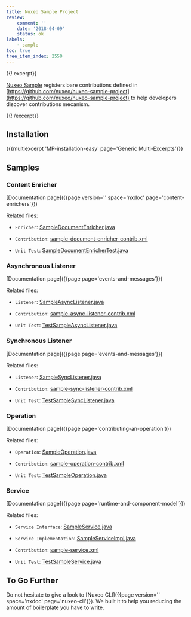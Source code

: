 ```yaml
---
title: Nuxeo Sample Project
review:
    comment: ''
    date: '2018-04-09'
    status: ok
labels:
    - sample
toc: true
tree_item_index: 2550
---
```


{{! excerpt}}

[Nuxeo Sample](https://connect.nuxeo.com/nuxeo/site/marketplace/package/nuxeo-sample) registers bare contributions defined in [https://github.com/nuxeo/nuxeo-sample-project](https://github.com/nuxeo/nuxeo-sample-project) to help developers discover contributions mecanism.

{{! /excerpt}}

## Installation

{{{multiexcerpt 'MP-installation-easy' page='Generic Multi-Excerpts'}}}

## Samples

### Content Enricher

[Documentation page]({{page version='' space='nxdoc' page='content-enrichers'}})

Related files:

- `Enricher`: [SampleDocumentEnricher.java](https://github.com/nuxeo/nuxeo-sample-project/blob/master/src/main/java/org/nuxeo/sample/SampleDocumentEnricher.java)

- `Contribution`: [sample-document-enricher-contrib.xml](https://github.com/nuxeo/nuxeo-sample-project/blob/master/src/main/resources/OSGI-INF/sample-document-enricher-contrib.xml)

- `Unit Test`: [SampleDocumentEnricherTest.java](https://github.com/nuxeo/nuxeo-sample-project/blob/master/src/test/java/org/nuxeo/sample/SampleDocumentEnricherTest.java)

### Asynchronous Listener

[Documentation page]({{page page='events-and-messages'}})

Related files:

- `Listener`: [SampleAsyncListener.java](https://github.com/nuxeo/nuxeo-sample-project/blob/master/src/main/java/org/nuxeo/sample/SampleAsyncListener.java)

- `Contribution`: [sample-async-listener-contrib.xml](https://github.com/nuxeo/nuxeo-sample-project/blob/master/src/main/resources/OSGI-INF/sample-async-listener-listener-contrib.xml)

- `Unit Test`: [TestSampleAsyncListener.java](https://github.com/nuxeo/nuxeo-sample-project/blob/master/src/test/java/org/nuxeo/sample/TestSampleAsyncListener.java)

### Synchronous Listener

[Documentation page]({{page page='events-and-messages'}})

Related files:

- `Listener`: [SampleSyncListener.java](https://github.com/nuxeo/nuxeo-sample-project/blob/master/nuxeo-sample/src/main/java/org/nuxeo/sample/SampleSyncListener.java)

- `Contribution`: [sample-sync-listener-contrib.xml](https://github.com/nuxeo/nuxeo-sample-project/blob/master/src/main/resources/OSGI-INF/sample-sync-listener-listener-contrib.xml)

- `Unit Test`: [TestSampleSyncListener.java](https://github.com/nuxeo/nuxeo-sample-project/blob/master/src/test/java/org/nuxeo/sample/TestSampleSyncListener.java)

### Operation

[Documentation page]({{page page='contributing-an-operation'}})

Related files:

- `Operation`: [SampleOperation.java](https://github.com/nuxeo/nuxeo-sample-project/blob/master/src/main/java/org/nuxeo/sample/SampleOperation.java)

- `Contribution`: [sample-operation-contrib.xml](https://github.com/nuxeo/nuxeo-sample-project/blob/master/src/main/resources/OSGI-INF/sample-operation-operation-contrib.xml)

- `Unit Test`: [TestSampleOperation.java](https://github.com/nuxeo/nuxeo-sample-project/blob/master/nuxeo-sample/src/test/java/org/nuxeo/sample/TestSampleOperation.java)

### Service

[Documentation page]({{page page='runtime-and-component-model'}})

Related files:

- `Service Interface`: [SampleService.java](https://github.com/nuxeo/nuxeo-sample-project/blob/master/nuxeo-sample/src/main/java/org/nuxeo/sample/SampleService.java)

- `Service Implementation`: [SampleServiceImpl.java](https://github.com/nuxeo/nuxeo-sample-project/blob/master/src/main/java/org/nuxeo/sample/SampleServiceImpl.java)

- `Contribution`: [sample-service.xml](https://github.com/nuxeo/nuxeo-sample-project/blob/master/src/main/resources/OSGI-INF/sample-service-service.xml)

- `Unit Test`: [TestSampleService.java](https://github.com/nuxeo/nuxeo-sample-project/blob/master/src/test/java/org/nuxeo/sample/TestSampleService.java)

## To Go Further

Do not hesitate to give a look to [Nuxeo CLI]({{page version='' space='nxdoc' page='nuxeo-cli'}}). We built it to help you reducing the amount of boilerplate you have to write.
